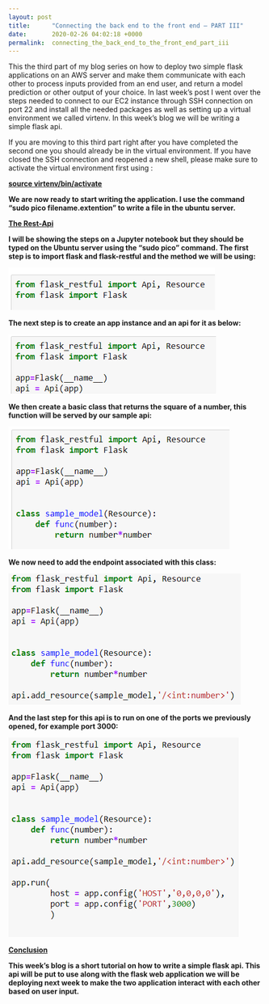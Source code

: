 ```yaml
---
layout: post
title:      "Connecting the back end to the front end – PART III"
date:       2020-02-26 04:02:18 +0000
permalink:  connecting_the_back_end_to_the_front_end_part_iii
---
```


This the third part of my blog series on how to deploy two simple flask applications on an AWS server and make them communicate with each other to process inputs provided from an end user, and return a model prediction or other output of your choice. In last week’s post I went over the steps needed to connect to our EC2 instance through SSH connection on port 22 and install all the needed packages as well as setting up a virtual environment we called virtenv. In this week’s blog we will be writing a simple flask api. 

If you are moving to this third part right after you have completed the second one you should already be in the virtual environment. If you have closed the SSH connection and reopened a new shell, please make sure to activate the virtual environment first using :

<b><u>source virtenv/bin/activate</u>

We are now ready to start writing the application. I use the command “sudo pico filename.extention” to write a file in the ubuntu server.

<b><u>The Rest-Api</u>

I will be showing the steps on a Jupyter notebook but they should be typed on the Ubuntu server using the “sudo pico” command. The first step is to import flask and flask-restful and the method we will be using:

![](img/117.png)

The next step is to create an app instance and an api for it as below:

![](img/118.png)

We then create a basic class that returns the square of a number, this function will be served by our sample api:

![](img/119.png)

We now need to add the endpoint associated with this class:

![](img/120.png)

And the last step for this api is to run on one of the ports we previously opened, for example port 3000:

![](img/121.png)

<b><u>Conclusion</u>

This week’s blog is a short tutorial on how to write a simple flask api. This api will be put to use along with the flask web application we will be deploying next week to make the two application interact with each other based on user input.


